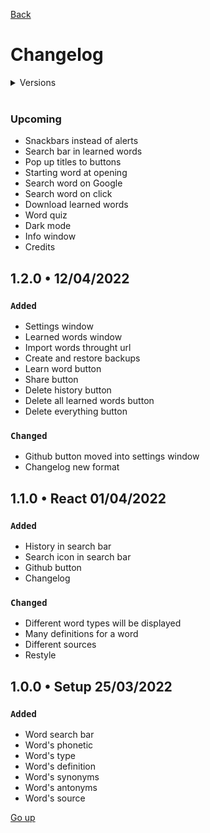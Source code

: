 [Back](../README.md)

# Changelog

<details>
   <summary>Versions</summary>

   - [Upcoming](#upcoming)
   - [1.2.0](#120-•-12042022)
   - [1.1.0](#110-•-react-01042022)
   - [1.0.0](#100-•-setup-25032022)
</details>

<br>

### Upcoming
- Snackbars instead of alerts
- Search bar in learned words
- Pop up titles to buttons
- Starting word at opening
- Search word on Google
- Search word on click
- Download learned words
- Word quiz
- Dark mode
- Info window
- Credits

## 1.2.0 • 12/04/2022

### `Added`
- Settings window
- Learned words window
- Import words throught url
- Create and restore backups
- Learn word button
- Share button
- Delete history button
- Delete all learned words button
- Delete everything button

### `Changed`
- Github button moved into settings window
- Changelog new format

## 1.1.0 • React 01/04/2022

### `Added`
- History in search bar
- Search icon in search bar
- Github button
- Changelog

### `Changed`
- Different word types will be displayed
- Many definitions for a word
- Different sources
- Restyle

## 1.0.0 • Setup 25/03/2022

### `Added`
- Word search bar
- Word's phonetic
- Word's type
- Word's definition
- Word's synonyms
- Word's antonyms
- Word's source

[Go up](#changelog)